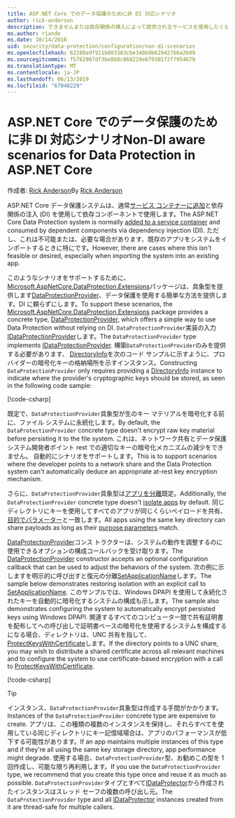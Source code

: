 ```yaml
---
title: ASP.NET Core でのデータ保護のために非 DI 対応シナリオ
author: rick-anderson
description: できませんまたは依存関係の挿入によって提供されるサービスを使用したくないの位置に、データ保護シナリオをサポートする方法について説明します。
ms.author: riande
ms.date: 10/14/2016
uid: security/data-protection/configuration/non-di-scenarios
ms.openlocfilehash: 62280a9f911b003383cbe348b9b62942766a2b99
ms.sourcegitcommit: f5762967df3be8b8c868229e679301f2f7954679
ms.translationtype: MT
ms.contentlocale: ja-JP
ms.lasthandoff: 06/13/2019
ms.locfileid: "67048229"
---
```

# <a name="non-di-aware-scenarios-for-data-protection-in-aspnet-core"></a><span data-ttu-id="3a633-103">ASP.NET Core でのデータ保護のために非 DI 対応シナリオ</span><span class="sxs-lookup"><span data-stu-id="3a633-103">Non-DI aware scenarios for Data Protection in ASP.NET Core</span></span>

<span data-ttu-id="3a633-104">作成者: [Rick Anderson](https://twitter.com/RickAndMSFT)</span><span class="sxs-lookup"><span data-stu-id="3a633-104">By [Rick Anderson](https://twitter.com/RickAndMSFT)</span></span>

<span data-ttu-id="3a633-105">ASP.NET Core データ保護システムは、通常[サービス コンテナーに追加](xref:security/data-protection/consumer-apis/overview)と依存関係の注入 (DI) を使用して依存コンポーネントで使用します。</span><span class="sxs-lookup"><span data-stu-id="3a633-105">The ASP.NET Core Data Protection system is normally [added to a service container](xref:security/data-protection/consumer-apis/overview) and consumed by dependent components via dependency injection (DI).</span></span> <span data-ttu-id="3a633-106">ただし、これは不可能または、必要な場合があります、既存のアプリをシステムをインポートするときに特にです。</span><span class="sxs-lookup"><span data-stu-id="3a633-106">However, there are cases where this isn't feasible or desired, especially when importing the system into an existing app.</span></span>

<span data-ttu-id="3a633-107">このようなシナリオをサポートするために、 [Microsoft.AspNetCore.DataProtection.Extensions](https://www.nuget.org/packages/Microsoft.AspNetCore.DataProtection.Extensions/)パッケージは、具象型を提供します[DataProtectionProvider](/dotnet/api/Microsoft.AspNetCore.DataProtection.DataProtectionProvider)、データ保護を使用する簡単な方法を提供します。DI に頼らずにします。</span><span class="sxs-lookup"><span data-stu-id="3a633-107">To support these scenarios, the [Microsoft.AspNetCore.DataProtection.Extensions](https://www.nuget.org/packages/Microsoft.AspNetCore.DataProtection.Extensions/) package provides a concrete type, [DataProtectionProvider](/dotnet/api/Microsoft.AspNetCore.DataProtection.DataProtectionProvider), which offers a simple way to use Data Protection without relying on DI.</span></span> <span data-ttu-id="3a633-108">`DataProtectionProvider`実装の入力[IDataProtectionProvider](/dotnet/api/microsoft.aspnetcore.dataprotection.idataprotectionprovider)します。</span><span class="sxs-lookup"><span data-stu-id="3a633-108">The `DataProtectionProvider` type implements [IDataProtectionProvider](/dotnet/api/microsoft.aspnetcore.dataprotection.idataprotectionprovider).</span></span> <span data-ttu-id="3a633-109">構築`DataProtectionProvider`のみを提供する必要があります、 [DirectoryInfo](/dotnet/api/system.io.directoryinfo)を次のコード サンプルに示すように、プロバイダーの暗号化キーの格納場所を示すインスタンス。</span><span class="sxs-lookup"><span data-stu-id="3a633-109">Constructing `DataProtectionProvider` only requires providing a [DirectoryInfo](/dotnet/api/system.io.directoryinfo) instance to indicate where the provider's cryptographic keys should be stored, as seen in the following code sample:</span></span>

[!code-csharp[](non-di-scenarios/_static/nodisample1.cs)]

<span data-ttu-id="3a633-110">既定で、`DataProtectionProvider`具象型が生のキー マテリアルを暗号化する前に、ファイル システムに永続化します。</span><span class="sxs-lookup"><span data-stu-id="3a633-110">By default, the `DataProtectionProvider` concrete type doesn't encrypt raw key material before persisting it to the file system.</span></span> <span data-ttu-id="3a633-111">これは、ネットワーク共有とデータ保護システム開発者ポイント rest での適切なキーの暗号化メカニズムの減少をできません。 自動的にシナリオをサポートします。</span><span class="sxs-lookup"><span data-stu-id="3a633-111">This is to support scenarios where the developer points to a network share and the Data Protection system can't automatically deduce an appropriate at-rest key encryption mechanism.</span></span>

<span data-ttu-id="3a633-112">さらに、`DataProtectionProvider`具象型は[アプリを分離](xref:security/data-protection/configuration/overview#per-application-isolation)既定。</span><span class="sxs-lookup"><span data-stu-id="3a633-112">Additionally, the `DataProtectionProvider` concrete type doesn't [isolate apps](xref:security/data-protection/configuration/overview#per-application-isolation) by default.</span></span> <span data-ttu-id="3a633-113">同じディレクトリにキーを使用してすべてのアプリが同じくらいペイロードを共有、[目的でパラメーター](xref:security/data-protection/consumer-apis/purpose-strings)と一致します。</span><span class="sxs-lookup"><span data-stu-id="3a633-113">All apps using the same key directory can share payloads as long as their [purpose parameters](xref:security/data-protection/consumer-apis/purpose-strings) match.</span></span>

<span data-ttu-id="3a633-114">[DataProtectionProvider](/dotnet/api/microsoft.aspnetcore.dataprotection.dataprotectionprovider)コンス トラクターは、システムの動作を調整するのに使用できるオプションの構成コールバックを受け取ります。</span><span class="sxs-lookup"><span data-stu-id="3a633-114">The [DataProtectionProvider](/dotnet/api/microsoft.aspnetcore.dataprotection.dataprotectionprovider) constructor accepts an optional configuration callback that can be used to adjust the behaviors of the system.</span></span> <span data-ttu-id="3a633-115">次の例に示しますを明示的に呼び出すと復元の分離[SetApplicationName](/dotnet/api/microsoft.aspnetcore.dataprotection.dataprotectionbuilderextensions.setapplicationname)します。</span><span class="sxs-lookup"><span data-stu-id="3a633-115">The sample below demonstrates restoring isolation with an explicit call to [SetApplicationName](/dotnet/api/microsoft.aspnetcore.dataprotection.dataprotectionbuilderextensions.setapplicationname).</span></span> <span data-ttu-id="3a633-116">このサンプルでは、Windows DPAPI を使用して永続化されたキーを自動的に暗号化するシステムの構成も示します。</span><span class="sxs-lookup"><span data-stu-id="3a633-116">The sample also demonstrates configuring the system to automatically encrypt persisted keys using Windows DPAPI.</span></span> <span data-ttu-id="3a633-117">関連するすべてのコンピューター間で共有証明書を配布してへの呼び出しで証明書ベースの暗号化を使用するシステムを構成するになる場合、ディレクトリは、UNC 共有を指して、 [ProtectKeysWithCertificate](/dotnet/api/microsoft.aspnetcore.dataprotection.dataprotectionbuilderextensions.protectkeyswithcertificate)します。</span><span class="sxs-lookup"><span data-stu-id="3a633-117">If the directory points to a UNC share, you may wish to distribute a shared certificate across all relevant machines and to configure the system to use certificate-based encryption with a call to [ProtectKeysWithCertificate](/dotnet/api/microsoft.aspnetcore.dataprotection.dataprotectionbuilderextensions.protectkeyswithcertificate).</span></span>

[!code-csharp[](non-di-scenarios/_static/nodisample2.cs)]

> [!TIP]
> <span data-ttu-id="3a633-118">インスタンス、`DataProtectionProvider`具象型は作成する手間がかかります。</span><span class="sxs-lookup"><span data-stu-id="3a633-118">Instances of the `DataProtectionProvider` concrete type are expensive to create.</span></span> <span data-ttu-id="3a633-119">アプリは、この種類の複数のインスタンスを保持し、それらすべてを使用している同じディレクトリにキー記憶域場合は、アプリのパフォーマンスが低下する可能性があります。</span><span class="sxs-lookup"><span data-stu-id="3a633-119">If an app maintains multiple instances of this type and if they're all using the same key storage directory, app performance might degrade.</span></span> <span data-ttu-id="3a633-120">使用する場合、`DataProtectionProvider`型、お勧めこの型を 1 回作成し、可能な限り再利用します。</span><span class="sxs-lookup"><span data-stu-id="3a633-120">If you use the `DataProtectionProvider` type, we recommend that you create this type once and reuse it as much as possible.</span></span> <span data-ttu-id="3a633-121">`DataProtectionProvider`タイプとすべて[IDataProtector](/dotnet/api/microsoft.aspnetcore.dataprotection.idataprotector)から作成されたインスタンスはスレッド セーフの複数の呼び出し元。</span><span class="sxs-lookup"><span data-stu-id="3a633-121">The `DataProtectionProvider` type and all [IDataProtector](/dotnet/api/microsoft.aspnetcore.dataprotection.idataprotector) instances created from it are thread-safe for multiple callers.</span></span>
